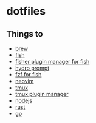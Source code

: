 # dotfiles

## Things to

- [brew]()
- [fish]()
- [fisher plugin manager for fish]()
- [hydro prompt]()
- [fzf for fish](https://github.com/jethrokuan/fzf)
- [neovim]()
- [tmux]()
- [tmux plugin manager](https://github.com/tmux-plugins/tpm)
- [nodejs]()
- [rust]()
- [go]()
